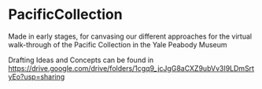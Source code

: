 # PacificCollection


Made in early stages, for canvasing our different approaches for the virtual walk-through of the Pacific Collection in the Yale Peabody Museum

Drafting Ideas and Concepts can be found in https://drive.google.com/drive/folders/1cgq9_jcJgG8aCXZ9ubVv3I9LDmSrtyEo?usp=sharing

